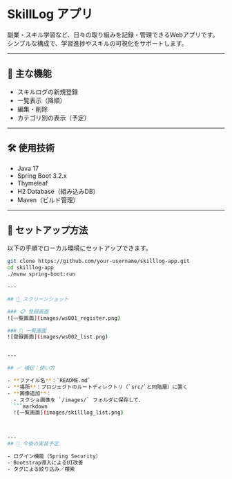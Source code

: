 # SkillLog アプリ

副業・スキル学習など、日々の取り組みを記録・管理できるWebアプリです。  
シンプルな構成で、学習進捗やスキルの可視化をサポートします。

---

## 📌 主な機能

- スキルログの新規登録
- 一覧表示（降順）
- 編集・削除
- カテゴリ別の表示（予定）

---

## 🛠 使用技術

- Java 17
- Spring Boot 3.2.x
- Thymeleaf
- H2 Database（組み込みDB）
- Maven（ビルド管理）

---

## 🚀 セットアップ方法

以下の手順でローカル環境にセットアップできます。

```bash
git clone https://github.com/your-username/skilllog-app.git
cd skilllog-app
./mvnw spring-boot:run

---

## 📸 スクリーンショット

### 📋 登録画面
![一覧画面](images/ws001_register.png)

### 📝 一覧画面
![登録画面](images/ws002_list.png)


---

## ✅ 補足：使い方

- **ファイル名**：`README.md`
- **場所**：プロジェクトのルートディレクトリ（`src/`と同階層）に置く
- **画像追加**：
  - スクショ画像を `/images/` フォルダに保存して、
  ```markdown
  ![一覧画面](images/skilllog_list.png)



---
## 🔧 今後の実装予定

- ログイン機能（Spring Security）
- Bootstrap導入によるUI改善
- タグによる絞り込み／検索



